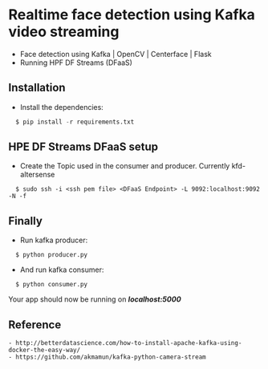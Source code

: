 # Realtime face detection using Kafka video streaming 
- Face detection using Kafka | OpenCV | Centerface | Flask
- Running HPF DF Streams (DFaaS)

## Installation
- Install the dependencies:
```python
  $ pip install -r requirements.txt
```
## HPE DF Streams DFaaS setup
- Create the Topic used in the consumer and producer.  Currently kfd-altersense
```
  $ sudo ssh -i <ssh pem file> <DFaaS Endpoint> -L 9092:localhost:9092 -N -f
```
## Finally

- Run kafka producer:
```
  $ python producer.py
```

- And run kafka consumer:
```
  $ python consumer.py
```

Your app should now be running on ***localhost:5000***

## Reference
```
- http://betterdatascience.com/how-to-install-apache-kafka-using-docker-the-easy-way/
- https://github.com/akmamun/kafka-python-camera-stream
```
